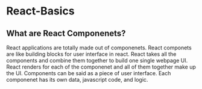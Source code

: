 # React-Basics

## What are React Componenets?
React applications are totally made out of  componenets.
React componets are like building blocks for user interface in react.
React takes all the components and combine them together to build one single webpage UI.
React renders for each of the componenet and all of them together make up the UI.
Components can be said as a piece of user interface.
Each componenet has its own data, javascript code, and logic.
